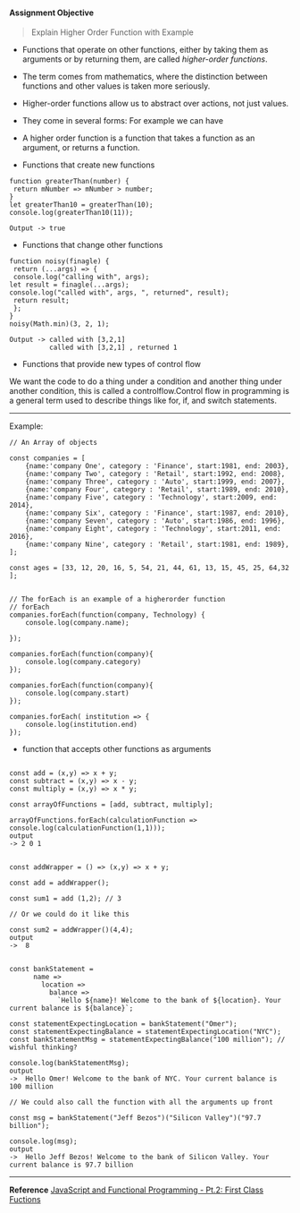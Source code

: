 #### Assignment Objective
>Explain Higher Order Function with Example

- Functions that operate on other functions, either by taking them as arguments
or by returning them, are called _higher-order functions_.
- The term comes from mathematics, where the distinction between functions and other values is taken more seriously.
- Higher-order functions allow us to abstract over actions, not just values.

- They come in several forms: For example we can have 

- A higher order function is a function that takes a function as an argument, or returns a function.

- Functions that create new functions

```
function greaterThan(number) {
 return mNumber => mNumber > number;
}
let greaterThan10 = greaterThan(10);
console.log(greaterThan10(11));

Output -> true
```

   - Functions that change other functions

```
function noisy(finagle) {
 return (...args) => {
 console.log("calling with", args);
let result = finagle(...args);
console.log("called with", args, ", returned", result);
 return result;
 };
}
noisy(Math.min)(3, 2, 1);

Output -> called with [3,2,1]
          called with [3,2,1] , returned 1
```

   - Functions that provide new types of control flow

We want the code to do a thing under a condition and another thing under another condition, this is called a controlflow.Control flow in programming is a general term used to describe things like for, if, and switch statements. 

****
Example: 
```
// An Array of objects

const companies = [
    {name:'company One', category : 'Finance', start:1981, end: 2003},
    {name:'company Two', category : 'Retail', start:1992, end: 2008},
    {name:'company Three', category : 'Auto', start:1999, end: 2007},
    {name:'company Four', category : 'Retail', start:1989, end: 2010},
    {name:'company Five', category : 'Technology', start:2009, end: 2014},
    {name:'company Six', category : 'Finance', start:1987, end: 2010},
    {name:'company Seven', category : 'Auto', start:1986, end: 1996},
    {name:'company Eight', category : 'Technology', start:2011, end: 2016},
    {name:'company Nine', category : 'Retail', start:1981, end: 1989},
];

const ages = [33, 12, 20, 16, 5, 54, 21, 44, 61, 13, 15, 45, 25, 64,32 ];


// The forEach is an example of a higherorder function
// forEach
companies.forEach(function(company, Technology) {
    console.log(company.name);
    
});

companies.forEach(function(company){
    console.log(company.category)
});

companies.forEach(function(company){
    console.log(company.start)
});

companies.forEach( institution => {
    console.log(institution.end)
});
```
 - function that accepts other functions as arguments

```

const add = (x,y) => x + y;
const subtract = (x,y) => x - y;
const multiply = (x,y) => x * y;

const arrayOfFunctions = [add, subtract, multiply];

arrayOfFunctions.forEach(calculationFunction => console.log(calculationFunction(1,1))); 
output
-> 2 0 1
```
```

const addWrapper = () => (x,y) => x + y;

const add = addWrapper();

const sum1 = add (1,2); // 3

// Or we could do it like this

const sum2 = addWrapper()(4,4); 
output
->  8
```
```

const bankStatement =
      name =>
        location =>
          balance =>
            `Hello ${name}! Welcome to the bank of ${location}. Your current balance is ${balance}`;

const statementExpectingLocation = bankStatement("Omer");
const statementExpectingBalance = statementExpectingLocation("NYC");
const bankStatementMsg = statementExpectingBalance("100 million"); // wishful thinking?

console.log(bankStatementMsg); 
output
->  Hello Omer! Welcome to the bank of NYC. Your current balance is 100 million

// We could also call the function with all the arguments up front

const msg = bankStatement("Jeff Bezos")("Silicon Valley")("97.7 billion");

console.log(msg); 
output 
->  Hello Jeff Bezos! Welcome to the bank of Silicon Valley. Your current balance is 97.7 billion

```
****
**Reference**
[JavaScript and Functional Programming - Pt.2: First Class Fuctions](https://medium.com/hackernoon/javascript-and-functional-programming-pt-2-first-class-functions-4437a1aec217)